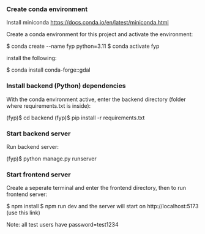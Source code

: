 ### Create conda environment
Install miniconda https://docs.conda.io/en/latest/miniconda.html

Create a conda environment for this project and activate the environment:

$ conda create --name fyp python=3.11
$ conda activate fyp

install the following:

$ conda install conda-forge::gdal


### Install backend (Python) dependencies
With the conda environment active, enter the backend directory (folder where requirements.txt is inside):

(fyp)$ cd backend
(fyp)$ pip install -r requirements.txt


### Start backend server
Run backend server:

(fyp)$ python manage.py runserver


### Start frontend server
Create a seperate terminal and enter the frontend directory, then to run frontend server:

$ npm install
$ npm run dev
and the server will start on http://localhost:5173 (use this link)



Note: all test users have password=test1234